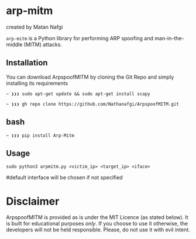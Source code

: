 # arp-mitm
created by Matan Nafgi

`arp-mitm` is a Python library for performing ARP spoofing and man-in-the-middle (MITM) attacks.

## Installation

You can download ArpspoofMITM by cloning the Git Repo and simply installing its requirements
```
~ ❯❯❯ sudo apt-get update && sudo apt-get install scapy

~ ❯❯❯ gh repo clone https://github.com/Nathanafgi/ArpspoofMITM.git
```
## bash
```
~ ❯❯❯ pip install Arp-Mitm
```

## Usage
```
sudo python3 arpmitm.py <victim_ip> <target_ip> <iface>
```
#default interface will be chosen if not specified

# Disclaimer

ArpspoofMITM is provided as is under the MIT Licence (as stated below). 
It is built for educational purposes *only*. If you choose to use it otherwise, the developers will not be held responsible. Please, do not use it with evil intent.
